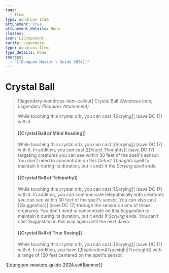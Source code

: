 ```yaml
---
tags:
  - Item
type: Wondrous Item
attunement: True
attunement_details: None
classes:
icon: LiComponent
rarity: Legendary
type: Wondrous Item
type_details: None
sources: 
  - "[[Dungeon Master's Guide 2024]]"
---
```

# Crystal Ball
>[!legendary-wondrous-item-callout] Crystal Ball
>_Wondrous Item, Legendary (Requires Attunement)_
>
>While touching this crystal orb, you can cast [[Scrying]] (save DC 17) with it.
>
>#### [[Crystal Ball of Mind Reading]]
>
>
>While touching this crystal orb, you can cast [[Scrying]] (save DC 17) with it. In addition, you can cast [[Detect Thoughts]] (save DC 17) targeting creatures you can see within 30 feet of the spell's sensor. You don't need to concentrate on this _Detect Thoughts_ spell to maintain it during its duration, but it ends if the _Scrying_ spell ends.
>
>#### [[Crystal Ball of Telepathy]]
>
>
>While touching this crystal orb, you can cast [[Scrying]] (save DC 17) with it. In addition, you can communicate telepathically with creatures you can see within 30 feet of the spell's sensor. You can also cast [[Suggestion]] (save DC 17) through the sensor on one of those creatures. You don't need to concentrate on this _Suggestion_ to maintain it during its duration, but it ends if _Scrying_ ends. You can't cast _Suggestion_ in this way again until the next dawn.
>
>#### [[Crystal Ball of True Seeing]]
>
>
>While touching this crystal orb, you can cast [[Scrying]] (save DC 17) with it. In addition, you have [[Exploration#Truesight\|Truesight]] with a range of 120 feet centered on the spell's sensor.
>


![[dungeon-masters-guide-2024.avif|banner]]